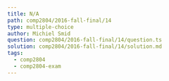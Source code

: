 ```yaml
---
title: N/A
path: comp2804/2016-fall-final/14
type: multiple-choice
author: Michiel Smid
question: comp2804/2016-fall-final/14/question.ts
solution: comp2804/2016-fall-final/14/solution.md
tags:
  - comp2804
  - comp2804-exam
---
```

